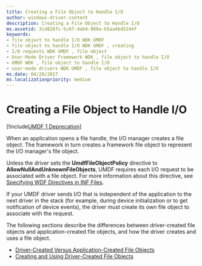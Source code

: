```yaml
---
title: Creating a File Object to Handle I/O
author: windows-driver-content
description: Creating a File Object to Handle I/O
ms.assetid: 3cd826fc-5c67-4ab4-800a-b5aa4bd5244f
keywords:
- file object to handle I/O WDK UMDF
- file object to handle I/O WDK UMDF , creating
- I/O requests WDK UMDF , file object
- User-Mode Driver Framework WDK , file object to handle I/O
- UMDF WDK , file object to handle I/O
- user-mode drivers WDK UMDF , file object to handle I/O
ms.date: 04/20/2017
ms.localizationpriority: medium
---
```


# Creating a File Object to Handle I/O

[!include[UMDF 1 Deprecation](../umdf-1-deprecation.md)]

When an application opens a file handle, the I/O manager creates a file object. The framework in turn creates a framework file object to represent the I/O manager's file object.

Unless the driver sets the **UmdfFileObjectPolicy** directive to **AllowNullAndUnknownFileObjects**, UMDF requires each I/O request to be associated with a file object. For more information about this directive, see [Specifying WDF Directives in INF Files](specifying-wdf-directives-in-inf-files.md).

If your UMDF driver sends I/O that is independent of the application to the next driver in the stack (for example, during device initialization or to get notification of device events), the driver must create its own file object to associate with the request.

The following sections describe the differences between driver-created file objects and application-created file objects, and how the driver creates and uses a file object.

-   [Driver-Created Versus Application-Created File Objects](driver-created-versus-application-created-file-objects.md)
-   [Creating and Using Driver-Created File Objects](creating-and-using-driver-created-file-objects.md)

 

 





